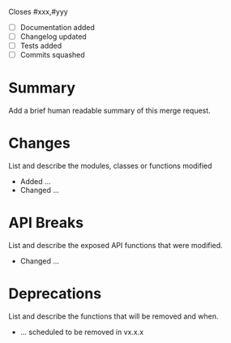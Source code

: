 Closes #xxx,#yyy

* [ ] Documentation added
* [ ] Changelog updated
* [ ] Tests added
* [ ] Commits squashed

# Summary

Add a brief human readable summary of this merge request.

# Changes

List and describe the modules, classes or functions modified
- Added ...
- Changed ...

# API Breaks

List and describe the exposed API functions that were modified.
- Changed ...

# Deprecations

List and describe the functions that will be removed and when.
- ... scheduled to be removed in vx.x.x
